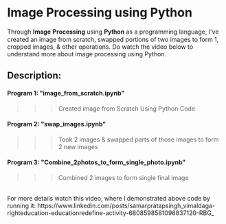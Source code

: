 # Image Processing using Python

Through 𝐈𝐦𝐚𝐠𝐞 𝐏𝐫𝐨𝐜𝐞𝐬𝐬𝐢𝐧𝐠 using 𝐏𝐲𝐭𝐡𝐨𝐧 as a programming language, I've created an image from scratch, swapped portions of two images to form 1, cropped images, & other operations. Do watch the video below to understand more about image processing using Python.

## Description:
#### Program 1: "image_from_scratch.ipynb"
>>> Created image from Scratch Using Python Code

#### Program 2: "swap_images.ipynb"
>>> Took 2 images & swapped parts of those images to form 2 new images

#### Program 3: "Combine_2photos_to_form_single_photo.ipynb"
>>> Combined 2 images to form single final image

<br>
For more details watch this video, where I demonstrated above code by running it: https://www.linkedin.com/posts/samarpratapsingh_vimaldaga-righteducation-educationredefine-activity-6808598581096837120-RBG_
